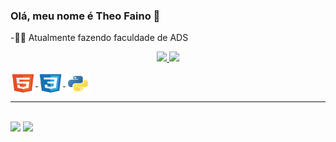 ### Olá, meu nome é Theo Faino 👋


-👨‍💻 Atualmente fazendo faculdade de ADS

<div align="center">
  <a href="https://github.com/FainoTM">
  <img height="180em" src="https://github-readme-stats.vercel.app/api?username=FainoTM&show_icons=true&theme=dark&include_all_commits=true&count_private=true"/>
  <img height="180em" src="https://github-readme-stats.vercel.app/api/top-langs/?username=FainoTM&layout=compact&langs_count=7&theme=dark"/>
</div>
  
<div style="display: inline_block"><br>

  <img align="center" alt="Rafa-HTML" height="30" width="40" src="https://raw.githubusercontent.com/devicons/devicon/master/icons/html5/html5-original.svg">
  <img align="center" alt="Rafa-CSS" height="30" width="40" src="https://raw.githubusercontent.com/devicons/devicon/master/icons/css3/css3-original.svg">
  <img align="center" alt="Rafa-Python" height="30" width="40" src="https://raw.githubusercontent.com/devicons/devicon/master/icons/python/python-original.svg">
    <hr>
</div>
  <br>

<div>
  <a href = "mailto:theomfaino@gmail.com"><img src="https://img.shields.io/badge/-Gmail-%23333?style=for-the-badge&logo=gmail&logoColor=white" target="_blank"></a>
  <a href ="https://twitter.com/FainoTheo">	<img src="https://img.shields.io/badge/Twitter-1DA1F2?style=for-the-badge&logo=twitter&logoColor=white" target="_blank"></a>
